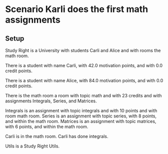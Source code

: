 
# Scenario Karli does the first math assignments

## Setup

Study Right is a University with students Carli and Alice
and with rooms the math room.

There is a student with name Carli,
with 42.0 motivation points,
and with 0.0 credit points.

There is a student with name Alice,
with 84.0 motivation points,
and with 0.0 credit points.

There is the math room a room with topic math and with 23 credits
and with assignments Integrals, Series, and Matrices.

Integrals is an assignment with topic integrals and with 10 points and with room math room.
Series is an assignment with topic series, with 8 points, and within the math room.
Matrices is an assignment with topic matrices, with 6 points,
and within the math room.

Carli is in the math room.
Carli has done integrals.

Utils is a Study Right Utils.
